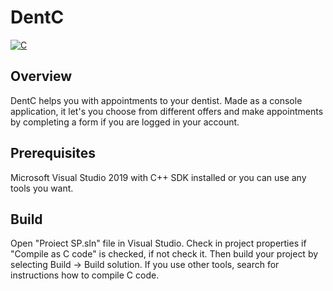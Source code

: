 # DentC
[![C](https://img.shields.io/badge/language-C-pink)](https://en.wikipedia.org/wiki/C_(programming_language))

## Overview
DentC helps you with appointments to your dentist. Made as a console application, it let's you choose from different offers and make appointments by completing a form if you are logged in your account.

## Prerequisites
Microsoft Visual Studio 2019 with C++ SDK installed or you can use any tools you want.

## Build
Open "Proiect SP.sln" file in Visual Studio. Check in project properties if "Compile as C code" is checked, if not check it. Then build your project by selecting Build -> Build solution.
If you use other tools, search for instructions how to compile C code.
